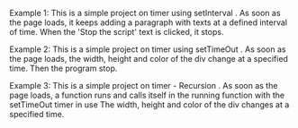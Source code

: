 Example 1: 
This is a simple project on timer using setInterval .
As soon as the page loads, it keeps adding a paragraph 
with texts at a defined interval of time.
When the 'Stop the script' text is clicked, it stops.


Example 2: 
This is a simple project on timer using setTimeOut .
As soon as the page loads, the width, height and color of the div 
change at a specified time. Then the program stop.


Example 3: 
This is a simple project on timer - Recursion .
As soon as the page loads, a function runs and calls itself 
in the running function with the setTimeOut timer in use
The width, height and color of the div 
changes at a specified time. 
